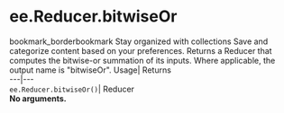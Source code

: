  
#  ee.Reducer.bitwiseOr 
bookmark_borderbookmark Stay organized with collections  Save and categorize content based on your preferences. 
Returns a Reducer that computes the bitwise-or summation of its inputs. Where applicable, the output name is "bitwiseOr". 
Usage| Returns  
---|---  
`ee.Reducer.bitwiseOr()`| Reducer  
**No arguments.**
